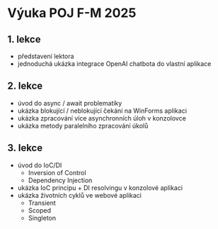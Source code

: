# Výuka POJ F-M 2025

## 1. lekce
- představení lektora
- jednoduchá ukázka integrace OpenAI chatbota do vlastní aplikace


## 2. lekce
- úvod do async / await problematiky
- ukázka blokující / neblokující čekání na WinForms aplikaci
- ukázka zpracování více asynchronních úloh v konzolovce
- ukázka metody paralelního zpracování úkolů

## 3. lekce
- úvod do IoC/DI
	- Inversion of Control
	- Dependency Injection
- ukázka IoC principu + DI resolvingu v konzolové aplikaci
- ukázka životních cyklů ve webové aplikaci
	- Transient
	- Scoped
	- Singleton